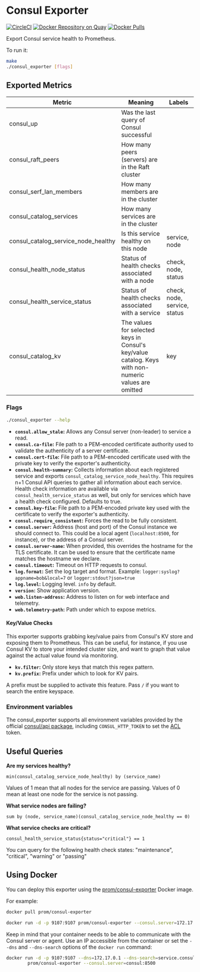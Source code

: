 # Consul Exporter

[![CircleCI](https://circleci.com/gh/prometheus/consul_exporter/tree/master.svg?style=shield)][circleci]
[![Docker Repository on Quay](https://quay.io/repository/prometheus/consul-exporter/status)][quay]
[![Docker Pulls](https://img.shields.io/docker/pulls/prom/consul-exporter.svg?maxAge=604800)][hub]

Export Consul service health to Prometheus.

To run it:

```bash
make
./consul_exporter [flags]
```

## Exported Metrics

| Metric | Meaning | Labels |
| ------ | ------- | ------ |
| consul_up | Was the last query of Consul successful | |
| consul_raft_peers | How many peers (servers) are in the Raft cluster | |
| consul_serf_lan_members | How many members are in the cluster | |
| consul_catalog_services | How many services are in the cluster | |
| consul_catalog_service_node_healthy | Is this service healthy on this node | service, node |
| consul_health_node_status | Status of health checks associated with a node | check, node, status |
| consul_health_service_status | Status of health checks associated with a service | check, node, service, status |
| consul_catalog_kv | The values for selected keys in Consul's key/value catalog. Keys with non-numeric values are omitted | key |

### Flags

```bash
./consul_exporter --help
```

* __`consul.allow_stale`:__ Allows any Consul server (non-leader) to service
    a read.
* __`consul.ca-file`:__ File path to a PEM-encoded certificate authority used to
    validate the authenticity of a server certificate.
* __`consul.cert-file`:__ File path to a PEM-encoded certificate used with the
    private key to verify the exporter's authenticity.
* __`consul.health-summary`:__ Collects information about each registered
    service and exports `consul_catalog_service_node_healthy`. This requires n+1
    Consul API queries to gather all information about each service. Health check
    information are available via `consul_health_service_status` as well, but
    only for services which have a health check configured. Defaults to true.
* __`consul.key-file`:__ File path to a PEM-encoded private key used with the
    certificate to verify the exporter's authenticity.
* __`consul.require_consistent`:__ Forces the read to be fully consistent.
* __`consul.server`:__ Address (host and port) of the Consul instance we should
    connect to. This could be a local agent (`localhost:8500`, for instance), or
    the address of a Consul server.
* __`consul.server-name`:__ When provided, this overrides the hostname for the
    TLS certificate. It can be used to ensure that the certificate name matches
    the hostname we declare.
* __`consul.timeout`:__ Timeout on HTTP requests to consul.
* __`log.format`:__ Set the log target and format. Example: `logger:syslog?appname=bob&local=7`
    or `logger:stdout?json=true`
* __`log.level`:__ Logging level. `info` by default.
* __`version`:__ Show application version.
* __`web.listen-address`:__ Address to listen on for web interface and telemetry.
* __`web.telemetry-path`:__ Path under which to expose metrics.

#### Key/Value Checks

This exporter supports grabbing key/value pairs from Consul's KV store and
exposing them to Prometheus. This can be useful, for instance, if you use
Consul KV to store your intended cluster size, and want to graph that value
against the actual value found via monitoring.

* __`kv.filter`:__ Only store keys that match this regex pattern.
* __`kv.prefix`:__ Prefix under which to look for KV pairs.

A prefix must be supplied to activate this feature. Pass `/` if you want to
search the entire keyspace.

### Environment variables

The consul\_exporter supports all environment variables provided by the official
[consul/api package](https://github.com/hashicorp/consul/blob/b2478036d88a7e8eb9d6a0daf1a1c9ad0c8885ca/api/api.go#L24-L74),
including `CONSUL_HTTP_TOKEN` to set the [ACL](https://www.consul.io/docs/internals/acl.html) token.

## Useful Queries

__Are my services healthy?__

    min(consul_catalog_service_node_healthy) by (service_name)

Values of 1 mean that all nodes for the service are passing. Values of 0 mean at least one node for the service is not passing.

__What service nodes are failing?__

    sum by (node, service_name)(consul_catalog_service_node_healthy == 0)

__What service checks are critical?__

    consul_health_service_status{status="critical"} == 1

You can query for the following health check states: "maintenance", "critical", "warning" or "passing"

## Using Docker

You can deploy this exporter using the [prom/consul-exporter](https://registry.hub.docker.com/u/prom/consul-exporter/) Docker image.

For example:

```bash
docker pull prom/consul-exporter

docker run -d -p 9107:9107 prom/consul-exporter --consul.server=172.17.0.1:8500
```

Keep in mind that your container needs to be able to communicate with the Consul server or agent. Use an IP accessible from the container or set the `--dns` and `--dns-search` options of the `docker run` command:

```bash
docker run -d -p 9107:9107 --dns=172.17.0.1 --dns-search=service.consul \
        prom/consul-exporter --consul.server=consul:8500
```

[circleci]: https://circleci.com/gh/prometheus/consul_exporter
[hub]: https://hub.docker.com/r/prom/consul-exporter/
[quay]: https://quay.io/repository/prometheus/consul-exporter

